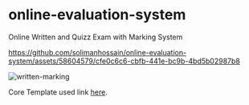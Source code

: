 # online-evaluation-system
Online Written and Quizz Exam with Marking System

https://github.com/solimanhossain/online-evaluation-system/assets/58604579/cfe0c6c6-cbfb-441e-bc9b-4bd5b02987b8


![written-marking](https://github.com/solimanhossain/online-evaluation-system/assets/58604579/956bad4e-de8d-474d-8d15-a9770215f66d)



Core Template used link [here](https://github.com/sumitkumar1503/onlinequiz).
